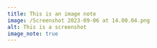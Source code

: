 ```yaml
---
title: This is an image note
image: /Screenshot 2023-09-06 at 14.00.04.png
alt: This is a screenshot
image_note: true
---
```


